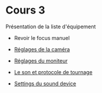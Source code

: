 # Cours 3
  

Présentation de la liste d'équipement

* Revoir le focus manuel

* [Réglages de la caméra](./references/Caméra.md)
* [Réglages du moniteur](./references/Moniteur.md)
* [Le son et protocole de tournage](https://cmontmorency365-my.sharepoint.com/:p:/g/personal/flpilote_cmontmorency_qc_ca/Ef03A9FT-YdOiXknjJVdRkQBlzZ3r3HL9orQbhAi1inuQg?e=Mdbw1f)  
* [Settings du sound device](https://cmontmorency365-my.sharepoint.com/:b:/g/personal/flpilote_cmontmorency_qc_ca/ETwfhWoZO9hDtR_y5sIoNXkBgIV9SDHDmEBRo6yGlO-6MQ?e=xeJPGM)

